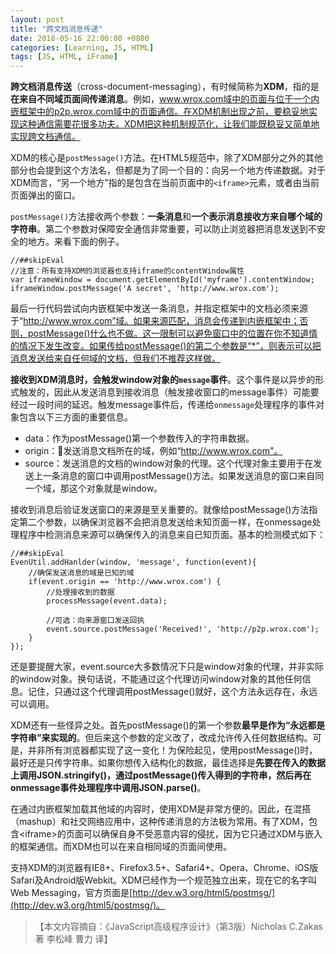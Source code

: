 ```yaml
---
layout: post
title: "跨文档消息传递"
date: 2018-05-16 22:00:00 +0800
categories: [Learning, JS, HTML]
tags: [JS, HTML, iFrame]
---
```


**跨文档消息传送**（cross-document-messaging），有时候简称为**XDM**，指的是**在来自不同域页面间传递消息**。例如，www.wrox.com域中的页面与位于一个内嵌框架中的p2p.wrox.com域中的页面通信。在XDM机制出现之前，要稳妥地实现这种通信需要花很多功夫。XDM把这种机制规范化，让我们能既稳妥又简单地实现跨文档通信。

XDM的核心是`postMessage()`方法。在HTML5规范中，除了XDM部分之外的其他部分也会提到这个方法名，但都是为了同一个目的：向另一个地方传递数据。对于XDM而言，“另一个地方”指的是包含在当前页面中的`<iframe>`元素，或者由当前页面弹出的窗口。

`postMessage()`方法接收两个参数：**一条消息**和**一个表示消息接收方来自哪个域的字符串**。第二个参数对保障安全通信非常重要，可以防止浏览器把消息发送到不安全的地方。来看下面的例子。

```
//##skipEval
//注意：所有支持XDM的浏览器也支持iframe的contentWindow属性
var iframeWindow = document.getElementById('myframe').contentWindow;
iframeWindow.postMessage('A secret', 'http://www.wrox.com');
```

最后一行代码尝试向内嵌框架中发送一条消息，并指定框架中的文档必须来源于“http://www.wrox.com”域。如果来源匹配，消息会传递到内嵌框架中；否则，postMessage()什么也不做。这一限制可以避免窗口中的位置在你不知道情的情况下发生改变。如果传给postMessage()的第二个参数是“*”，则表示可以把消息发送给来自任何域的文档，但我们不推荐这样做。

**接收到XDM消息时，会触发window对象的`message`事件**。这个事件是以异步的形式触发的，因此从发送消息到接收消息（触发接收窗口的message事件）可能要经过一段时间的延迟。触发message事件后，传递给`onmessage`处理程序的事件对象包含以下三方面的重要信息。

- data：作为postMessage()第一个参数传入的字符串数据。
- origin：发送消息文档所在的域，例如“http://www.wrox.com"。
- source：发送消息的文档的window对象的代理。这个代理对象主要用于在发送上一条消息的窗口中调用postMessage()方法。如果发送消息的窗口来自同一个域，那这个对象就是window。

接收到消息后验证发送窗口的来源是至关重要的。就像给postMessage()方法指定第二个参数，以确保浏览器不会把消息发送给未知页面一样，在onmessage处理程序中检测消息来源可以确保传入的消息来自已知页面。基本的检测模式如下：

```
//##skipEval
EvenUtil.addHanlder(window, 'message', function(event){
	//确保发送消息的域是已知的域
	if(event.origin == 'http://www.wrox.com') {
		//处理接收到的数据
		processMessage(event.data);

		//可选：向来源窗口发送回执
		event.source.postMessage('Received!', 'http://p2p.wrox.com');
	}
});
```

还是要提醒大家，event.source大多数情况下只是window对象的代理，并非实际的window对象。换句话说，不能通过这个代理访问window对象的其他任何信息。记住，只通过这个代理调用postMessage()就好，这个方法永远存在，永远可以调用。

XDM还有一些怪异之处。首先postMessage()的第一个参数**最早是作为“永远都是字符串”来实现的**。但后来这个参数的定义改了，改成允许传入任何数据结构。可是，并非所有浏览器都实现了这一变化！为保险起见，使用postMessage()时，最好还是只传字符串。如果你想传入结构化的数据，最佳选择是**先要在传入的数据上调用JSON.stringify()，通过postMessage()传入得到的字符串，然后再在onmessage事件处理程序中调用JSON.parse()**。

在通过内嵌框架加载其他域的内容时，使用XDM是非常方便的。因此，在混搭（mashup）和社交网络应用中，这种传递消息的方法极为常用。有了XDM，包含&lt;iframe&gt;的页面可以确保自身不受恶意内容的侵扰，因为它只通过XDM与嵌入的框架通信。而XDM也可以在来自相同域的页面间使用。

支持XDM的浏览器有IE8+、Firefox3.5+、Safari4+、Opera、Chrome、iOS版Safari及Android版Webkit。XDM已经作为一个规范独立出来，现在它的名字叫Web Messaging，官方页面是[http://dev.w3.org/html5/postmsg/](http://dev.w3.org/html5/postmsg/)。



>【本文内容摘自：《JavaScript高级程序设计》（第3版）Nicholas C.Zakas 著   李松峰 曹力 译】